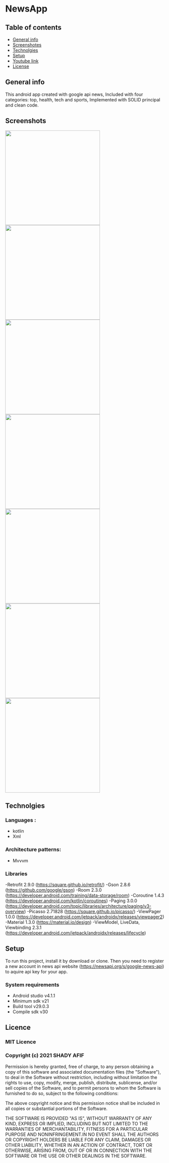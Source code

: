# NewsApp
## Table of contents
- [General info](#General-info)
- [Screenshotes](#Screenshotes) 
- [Technolgies](#Technolgies)
- [Setup](#Setup)
- [Youtube link](#Youtube-link) 
- [License](#Licence)
## General info
This android app created with google api news, Included with four categories: top, health, tech and sports, Implemented with SOLID principal and clean code.
## Screenshots
<img src="/images/SplashScreen.jpg" width="300"/> <img src="/images/HeadLinesScreen.jpg" width="300"/> 
<img src="/images/BuisnessScreen.jpg" width="300"/> 
<img src="/images/NewDetailsScreen.jpg" width="300"/> 
<img src="/images/ShareScreen.jpg" width="300"/> 
<img src="/images/EmptyFavoriteList.jpg" width="300"/> 
<img src="/images/FavoriteScreen.jpg" width="300"/> 
## Technolgies
### Languages :
- kotlin 
- Xml

### Architecture patterns: 
- Mvvvm
 
 ### Libraries 
-Retrofit 2.9.0 (https://square.github.io/retrofit/)
-Gson 2.8.6 (https://github.com/google/gson)
-Room 2.3.0 (https://developer.android.com/training/data-storage/room)
-Coroutine 1.4.3 (https://developer.android.com/kotlin/coroutines)
-Paging 3.0.0 (https://developer.android.com/topic/libraries/architecture/paging/v3-overview)
-Picasso 2.71828 (https://square.github.io/picasso/)
-ViewPager 1.0.0 (https://developer.android.com/jetpack/androidx/releases/viewpager2)
-Material 1.3.0 (https://material.io/design)
-ViewModel, LiveData, Viewbinding 2.3.1 (https://developer.android.com/jetpack/androidx/releases/lifecycle)

## Setup
To run this project, install it by download or clone. Then you need to register a new account in news api website (https://newsapi.org/s/google-news-api) to aquire api key for your app.

### System requirements
- Android studio v4.1.1
- Minimum sdk v21
- Build tool v29.0.3
- Compile sdk v30

## Licence
### MIT Licence 
### Copyright (c) 2021 SHADY AFIF 
Permission is hereby granted, free of charge, to any person obtaining a copy of this software
and associated documentation files (the "Software"), to deal in the Software without restriction,
including without limitation the rights to use, copy, modify, merge, publish, distribute, sublicense,
and/or sell copies of the Software, and to permit persons to whom the Software is furnished to do so, 
subject to the following conditions:

The above copyright notice and this permission notice shall be included in all copies or substantial 
portions of the Software.

THE SOFTWARE IS PROVIDED "AS IS", WITHOUT WARRANTY OF ANY KIND, EXPRESS OR IMPLIED, 
INCLUDING BUT NOT LIMITED TO THE WARRANTIES OF MERCHANTABILITY, FITNESS FOR A PARTICULAR PURPOSE
AND NONINFRINGEMENT.IN NO EVENT SHALL THE AUTHORS OR COPYRIGHT HOLDERS BE LIABLE FOR ANY CLAIM,
DAMAGES OR OTHER LIABILITY, WHETHER IN AN ACTION OF CONTRACT,
TORT OR OTHERWISE, ARISING FROM, OUT OF OR IN CONNECTION WITH THE SOFTWARE
OR THE USE OR OTHER DEALINGS IN THE SOFTWARE.
